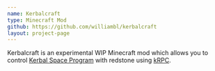 ```yaml
---
name: Kerbalcraft
type: Minecraft Mod
github: https://github.com/williambl/kerbalcraft
layout: project-page
---
```


Kerbalcraft is an experimental WIP Minecraft mod which allows you to control [Kerbal Space Program](https://kerbalspaceprogram.com) with redstone using [kRPC](https://krpc.github.io/krpc/).
